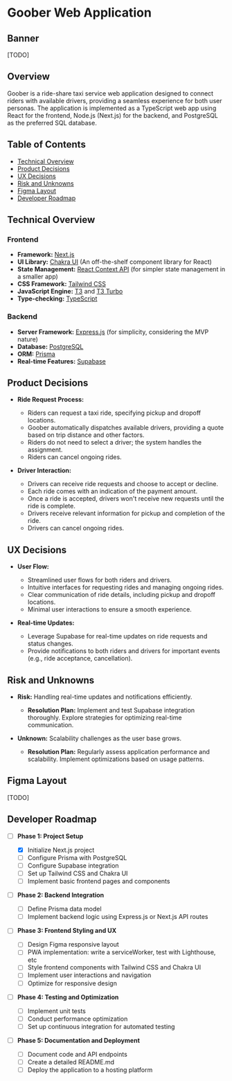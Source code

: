 # Goober Web Application

## Banner

[TODO]

## Overview

Goober is a ride-share taxi service web application designed to connect riders with available drivers, providing a seamless experience for both user personas. The application is implemented as a TypeScript web app using React for the frontend, Node.js (Next.js) for the backend, and PostgreSQL as the preferred SQL database.

## Table of Contents

- [Technical Overview](#technical-overview)
- [Product Decisions](#product-decisions)
- [UX Decisions](#ux-decisions)
- [Risk and Unknowns](#risk-and-unknowns)
- [Figma Layout](#figma-layout)
- [Developer Roadmap](#developer-roadmap)

## Technical Overview

### Frontend

- **Framework:** [Next.js](https://nextjs.org/)
- **UI Library:** [Chakra UI](https://chakra-ui.com/) (An off-the-shelf component library for React)
- **State Management:** [React Context API](https://react.dev/reference/react/useContext) (for simpler state management in a smaller app)
- **CSS Framework:** [Tailwind CSS](https://tailwindcss.com/)
- **JavaScript Engine:** [T3](https://create.t3.gg/) and [T3 Turbo](https://github.com/supabase-community/create-t3-turbo)
- **Type-checking:** [TypeScript](https://www.typescriptlang.org/)

### Backend

- **Server Framework:** [Express.js](https://expressjs.com/pt-br/) (for simplicity, considering the MVP nature)
- **Database:** [PostgreSQL](https://www.postgresql.org/)
- **ORM:** [Prisma](https://www.prisma.io/)
- **Real-time Features:** [Supabase](https://supabase.com/)

## Product Decisions

- **Ride Request Process:**

  - Riders can request a taxi ride, specifying pickup and dropoff locations.
  - Goober automatically dispatches available drivers, providing a quote based on trip distance and other factors.
  - Riders do not need to select a driver; the system handles the assignment.
  - Riders can cancel ongoing rides.

- **Driver Interaction:**
  - Drivers can receive ride requests and choose to accept or decline.
  - Each ride comes with an indication of the payment amount.
  - Once a ride is accepted, drivers won't receive new requests until the ride is complete.
  - Drivers receive relevant information for pickup and completion of the ride.
  - Drivers can cancel ongoing rides.

## UX Decisions

- **User Flow:**

  - Streamlined user flows for both riders and drivers.
  - Intuitive interfaces for requesting rides and managing ongoing rides.
  - Clear communication of ride details, including pickup and dropoff locations.
  - Minimal user interactions to ensure a smooth experience.

- **Real-time Updates:**
  - Leverage Supabase for real-time updates on ride requests and status changes.
  - Provide notifications to both riders and drivers for important events (e.g., ride acceptance, cancellation).

## Risk and Unknowns

- **Risk:** Handling real-time updates and notifications efficiently.

  - **Resolution Plan:** Implement and test Supabase integration thoroughly. Explore strategies for optimizing real-time communication.

- **Unknown:** Scalability challenges as the user base grows.
  - **Resolution Plan:** Regularly assess application performance and scalability. Implement optimizations based on usage patterns.

## Figma Layout

[TODO]

## Developer Roadmap

- [ ] **Phase 1: Project Setup**

  - [x] Initialize Next.js project
  - [ ] Configure Prisma with PostgreSQL
  - [ ] Configure Supabase integration
  - [ ] Set up Tailwind CSS and Chakra UI
  - [ ] Implement basic frontend pages and components

- [ ] **Phase 2: Backend Integration**

  - [ ] Define Prisma data model
  - [ ] Implement backend logic using Express.js or Next.js API routes

- [ ] **Phase 3: Frontend Styling and UX**

  - [ ] Design Figma responsive layout
  - [ ] PWA implementation: write a serviceWorker, test with Lighthouse, etc
  - [ ] Style frontend components with Tailwind CSS and Chakra UI
  - [ ] Implement user interactions and navigation
  - [ ] Optimize for responsive design

- [ ] **Phase 4: Testing and Optimization**

  - [ ] Implement unit tests
  - [ ] Conduct performance optimization
  - [ ] Set up continuous integration for automated testing

- [ ] **Phase 5: Documentation and Deployment**
  - [ ] Document code and API endpoints
  - [ ] Create a detailed README.md
  - [ ] Deploy the application to a hosting platform

